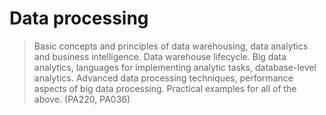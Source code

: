 # Data processing

> Basic concepts and principles of data warehousing, data analytics and business intelligence. Data warehouse lifecycle. Big data analytics, languages for implementing analytic tasks, database-level analytics. Advanced data processing techniques, performance aspects of big data processing. Practical examples for all of the above. (PA220, PA036)

